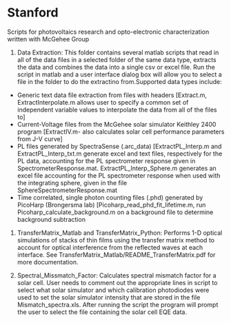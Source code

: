 # Stanford
Scripts for photovoltaics research and opto-electronic characterization written with McGehee Group

1. Data Extraction: This folder contains several matlab scripts that read in all of the data files in a selected folder of the same data type, extracts the data and combines the data into a single csv or excel file. Run the script in matlab and a user interface dialog box will allow you to select a file in the folder to do the extractino from.Supported data types include:
  - Generic text data file extraction from files with headers [Extract.m, ExtractInterpolate.m allows user to specify a common set of independent variable values to interpolate the data from all of the files to] 
  - Current-Voltage files from the McGehee solar simulator Keithley 2400 program [ExtractIV.m- also calculates solar cell performance parameters from J-V curve]
  - PL files generated by SpectraSense (.arc_data) [ExtractPL_Interp.m and ExtractPL_Interp_txt.m generate excel and text files, respectively for the PL data, accounting for the PL spectrometer response given in SpectrometerResponse.mat. ExtractPL_Interp_Sphere.m generates an excel file accounting for the PL spectrometer response when used with the integrating sphere, given in the file SphereSpectrometerResponse.mat
  - Time correlated, single photon counting files (.phd) generated by PicoHarp (Brongersma lab) [Picoharp_read_phd_fit_lifetime.m, run Picoharp_calculate_background.m on a background file to determine background subtraction 

1. TransferMatrix_Matlab and TransferMatrix_Python: Performs 1-D optical simulations of stacks of thin films using the transfer matrix method to account for optical interference from the reflected waves at each interface. See TransferMatrix_Matlab/README_TransferMatrix.pdf for more documentation.

1. Spectral_Missmatch_Factor: Calculates spectral mismatch factor for a solar cell. User needs to comment out the appropriate lines in script to select what solar simulator and which calibration photodiodes were used to set the solar simulator intensity that are stored in the file Mismatch_spectra.xls. After running the script the program will prompt the user to select the file containing the solar cell EQE data.
